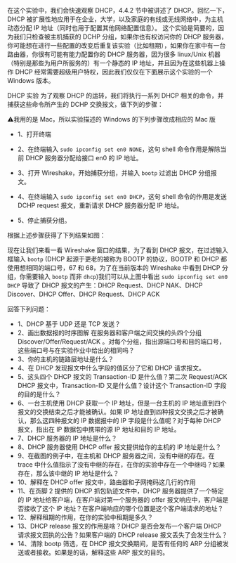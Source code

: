    在这个实验中，我们会快速观察 DHCP，4.4.2 节中被讲述了 DHCP。回忆一下，DHCP 被扩展性地应用于在企业，大学，以及家庭的有线或无线网络中，为主机动态分配 IP 地址（同时也用于配置其他网络配置信息）。
  这个实验是简要的，因为我们只检查被主机捕获的 DCHP 分组，如果你也有权访问你的
DHCP 服务器，你可能想在进行一些配置的改变后重复该实验（比如租期），如果你在家中有一台路由器，你很有可能有能力配置你的 DHCP 服务器，因为很多 linux/Unix 机器（特别是那些为用户所服务的）有一个静态的 IP 地址，并且因为在这些机器上操作 DHCP 经常需要超级用户特权，因此我们仅仅在下面展示这个实验的一个 Windows 版本。

DHCP 实验
为了观察 DHCP 的运转，我们将执行一系列 DHCP 相关的命令，并捕获这些命令所产生的 DCHP 交换报文，做下列的步骤：

⚠️我用的是 Mac，所以实验描述的 Windows 的下列步骤改成相应的 Mac 版

 * 1、打开终端

 * 2、在终端输入 `sudo ipconfig set en0 NONE`，这句 shell 命令作用是解除当前 DHCP 服务器分配给接口 en0 的 IP 地址。
 
 * 3、打开 Wireshake，开始捕获分组，并输入 `bootp` 过滤出 DHCP 分组报文。
 
 * 4、在终端输入 `sudo ipconfig set en0 DHCP`，这句 shell 命令的作用是发送 DCHP request 报文，重新请求 DHCP 服务器分配 IP 地址。
 
 * 5、停止捕获分组。 

 根据上述步骤获得了下列结果如图：
 
 

现在让我们来看一看 Wireshake 窗口的结果，为了看到 DHCP 报文，在过滤输入框输入 `bootp` (DHCP 起源于更老的被称为 BOOTP 的协议，BOOTP 和 DHCP 都使用想相同的端口号，67 和 68，为了在当前版本的 Wireshake 中看到 DHCP 分组，你需要输入 `bootp` 而非 `dhcp`)我们可以从上图中看出 `sudo ipconfig set en0 DHCP` 导致了 DHCP 报文的产生：DHCP Request、DHCP NAK、DHCP Discover、DHCP Offer、DHCP Request、DHCP ACK

回答下列问题：

  * 1、DHCP 基于 UDP 还是 TCP 发送？
  * 2、画出数据报的时序图解 在服务器和客户端之间交换的头四个分组 Discover/Offer/Request/ACK 。对每个分组，指出源端口号和目的端口号，这些端口号与在实验作业中给出的相同吗？
  * 3、你的主机的链路层地址是什么？
  * 4、在 DHCP 发现报文中什么字段的值区分了它和 DHCP 请求报文。
  * 5、这头四个 DHCP 报文的 Transaction-ID 是什么值？第二次 Request/ACK DHCP 报文中，Transaction-ID 又是什么值？设计这个 Transaction-ID 字段的目的是什么？
  * 6、一台主机使用 DHCP 获取一个 IP 地址，但是一台主机的 IP 地址直到四个报文的交换结束之后才能被确认。如果 IP 地址直到四种报文交换之后才被确认，那么这四种报文的 IP 数据报中的 IP 字段是什么值呢？对于每种 DHCP 报文，指出在 IP 数据包中携带的源 IP 地址和目的 IP 地址。
  * 7、DHCP 服务器的 IP 地址是什么？
  * 8、DHCP 服务器使用 DHCP offer 报文提供给你的主机的 IP 地址是什么？
  * 9、在截图的例子中，在主机和 DHCP 服务器之间，没有中继的存在。在 trace 中什么值指示了没有中继的存在，在你的实验中存在一个中继吗？如果存在，那么该中继的 IP 地址是什么？
  * 10、解释在 DHCP offer 报文中，路由器和子网掩码这几行的作用
  * 11、在页脚 2 提供的 DHCP 抓包轨迹文件中，DHCP 服务器提供了一个特定的 IP 地址给客户端，在客户端对第一个服务器的 offer 报文响应中，客户端是否接收了这个 IP 地址？在客户端响应的哪个位置是这个客户端请求的地址？
  * 12、解释租期的作用，在你的实验中租期是多久？
  * 13、DHCP release 报文的作用是啥？DHCP 是否会发布一个客户端 DHCP 请求报文回执的公告？如果客户端的 DHCP release 报文丢失了会发生什么？
  * 14、清除 bootp 筛选，在 DHCP 报文交换期间，是否有任何的 ARP 分组被发送或者接收。如果是的话，解释这些 ARP 报文的目的。
   
  
  
  
  
  
  
  
  
  
  
  
  
  
  
  
  
  
  
  
  


































